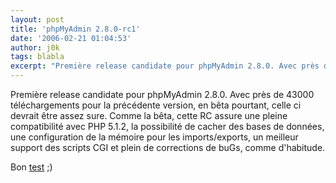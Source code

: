```yaml
---
layout: post
title: 'phpMyAdmin 2.8.0-rc1'
date: '2006-02-21 01:04:53'
author: j0k
tags: blabla
excerpt: "Première release candidate pour phpMyAdmin 2.8.0. Avec près de 43000 téléchargements pour la précédente version, en bêta pourtant, celle ci devrait être assez sure.     \nComme la bêta, cette RC assure une pleine compatibilité avec PHP 5.1.2, la possibilité de cacher des bases de données, une configuration de la mémoire pour les imports/exports, un meilleur      …"
---
```


Première release candidate pour phpMyAdmin 2.8.0. Avec près de 43000 téléchargements pour la précédente version, en bêta pourtant, celle ci devrait être assez sure.
Comme la bêta, cette RC assure une pleine compatibilité avec PHP 5.1.2, la possibilité de cacher des bases de données, une configuration de la mémoire pour les imports/exports, un meilleur support des scripts CGI et plein de corrections de buGs, comme d'habitude.

Bon [test](http://www.phpmyadmin.net/home_page/downloads.php#2.8.0-rc1) ;)
